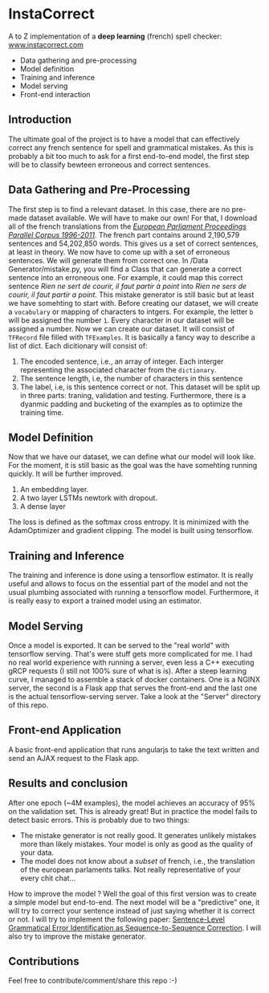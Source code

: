 # InstaCorrect
A to Z implementation of a **deep learning** (french) spell checker: www.instacorrect.com
* Data gathering and pre-processing
* Model definition
* Training and inference
* Model serving
* Front-end interaction

## Introduction
The ultimate goal of the project is to have a model that can effectively correct any french sentence for spell and grammatical mistakes. As this is probably a bit too much to ask for a first end-to-end model, the first step will be to classify bewteen erroneous and correct sentences.

## Data Gathering and Pre-Processing
The first step is to find a relevant dataset. In this case, there are no pre-made dataset available. We will have to make our own! For that, I download all of the french translations from the [*European Parliament Proceedings Parallel Corpus 1996-2011*](http://www.statmt.org/europarl/). The french part contains around 2,190,579 sentences and 54,202,850 words. 
This gives us a set of correct sentences, at least in theory. We now have to come up with a set of erroneous sentences. We will generate them from correct one. In /Data Generator/mistake.py, you will find a Class that can generate a correct sentence into an erroneous one.
For example, it could map this correct sentence *Rien ne sert de courir, il faut partir à point* into *Rien ne sers de courir, il faut partir a point*. This mistake generator is still basic but at least we have somehting to start with.
Before creating our dataset, we will create a `vocabulary` or mapping of characters to intgers. For example, the letter `b` will be assigned the number `1`. Every character in our dataset will be assigned a number.
Now we can create our dataset. It will consist of `TFRecord` file filled with `TFExamples`. It is basically a fancy way to describe a list of dict. Each dicitionary will consist of:
1. The encoded sentence, i.e., an array of integer. Each interger representing the associated character from the `dictionary`. 
2. The sentence length, i.e, the number of characters in this sentence
3. The label, i.e, is this sentence correct or not.
This dataset will be split up in three parts: traning, validation and testing.
Furthermore, there is a dyanmic padding and bucketing of the examples as to optimize the training time.

## Model Definition
Now that we have our dataset, we can define what our model will look like. For the moment, it is still basic as the goal was the have somehting running quickly. It will be further improved.
1. An embedding layer. 
2. A two layer LSTMs newtork with dropout. 
3. A dense layer

The loss is defined as the softmax cross entropy. It is minimized with the AdamOptimizer and gradient clipping. The model is built using tensorflow.

## Training and Inference
The training and inference is done using a tensorflow estimator. It is really useful and allows to focus on the essential part of the model and not the usual plumbing associated with running a tensorflow model. Furthermore, it is really easy to export a trained model using an estimator.

## Model Serving
Once a model is exported. It can be served to the "real world" with tensorflow serving. That's were stuff gets more complicated for me. I had no real world experience with running a server, even less a C++ executing gRCP requests (I still not 100% sure of what is is). After a steep learning curve, I managed to assemble a stack of docker containers. One is a NGINX server, the second is a Flask app that serves the front-end and the last one is the actual tensorflow-serving server. Take a look at the "Server" directory of this repo. 

## Front-end Application
A basic front-end application that runs angularjs to take the text written and send an AJAX request to the Flask app. 

## Results and conclusion
After one epoch (~4M examples), the model achieves an accuracy of 95% on the validation set. This is already great! But in practice the model fails to detect basic errors. This is probably due to two things:
* The mistake generator is not really good. It generates unlikely mistakes more than likely mistakes. Your model is only as good as the quality of your data.
* The model does not know about a *subset* of french, i.e., the translation of the european parlaments talks. Not really representative of your every chit chat...

How to improve the model ? Well the goal of this first version was to create a simple model but end-to-end. The next model will be a "predictive" one, it will try to correct your sentence instead of just saying whether it is correct or not. I will try to implement the following paper: [Sentence-Level Grammatical Error Identification as Sequence-to-Sequence Correction](https://arxiv.org/abs/1604.04677). I will also try to improve the mistake generator. 

## Contributions
Feel free to contribute/comment/share this repo :-)
